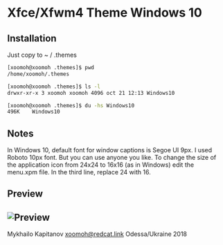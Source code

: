 # Xfce/Xfwm4 Theme Windows 10
## Installation
Just copy to ~ / .themes
```sh
[xoomoh@xoomoh .themes]$ pwd
/home/xoomoh/.themes
```
```sh
[xoomoh@xoomoh .themes]$ ls -l
drwxr-xr-x 3 xoomoh xoomoh 4096 oct 21 12:13 Windows10
```
```sh
[xoomoh@xoomoh .themes]$ du -hs Windows10
496K	Windows10
```
## Notes
In Windows 10, default font for window captions is Segoe UI 9px. I used Roboto 10px font. But you can use anyone you like.
To change the size of the application icon from 24x24 to 16x16 (as in Windows) edit the menu.xpm file. In the third line, replace 24 with 16.
## Preview
![Preview](https://raw.github.com/xoomoh/xfce-xfwm4-theme-windows10/master/preview.png)
---
Mykhailo Kapitanov <xoomoh@redcat.link>
Odessa/Ukraine 2018
